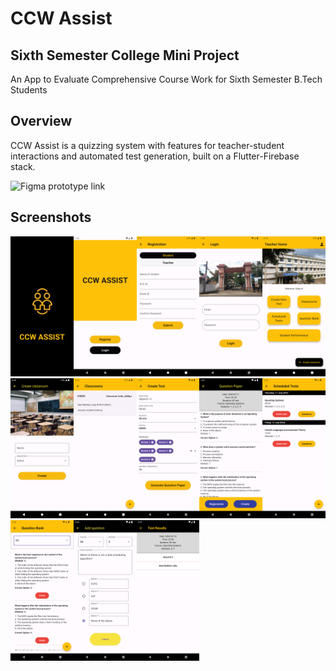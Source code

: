 # CCW Assist
## Sixth Semester College Mini Project
An App to Evaluate Comprehensive Course Work for Sixth Semester B.Tech Students

## Overview
CCW Assist is a quizzing system with features for teacher-student interactions and automated test generation, built on a Flutter-Firebase stack.

![Figma prototype link](https://www.figma.com/proto/m1C9XveccBvef1UvtA6Kjl/CCW-Assist-Interfaces?node-id=0-1&t=0Mad4zAQNDbFqP7M-1)

## Screenshots

<img src="https://github.com/abeljoby/ccw-assist/blob/main/screenshots/splash.png" width="20%" height="20%"><img src="https://github.com/abeljoby/ccw-assist/blob/main/screenshots/first.png" width="20%" height="20%"><img src="https://github.com/abeljoby/ccw-assist/blob/main/screenshots/registration.png" width="20%" height="20%"><img src="https://github.com/abeljoby/ccw-assist/blob/main/screenshots/loginscreen.png" width="20%" height="20%"><img src="https://github.com/abeljoby/ccw-assist/blob/main/screenshots/teacherhome.png" width="20%" height="20%"><img src="https://github.com/abeljoby/ccw-assist/blob/main/screenshots/createclassroom.png" width="20%" height="20%"><img src="https://github.com/abeljoby/ccw-assist/blob/main/screenshots/classroompage.png" width="20%" height="20%"><img src="https://github.com/abeljoby/ccw-assist/blob/main/screenshots/testcreation.png" width="20%" height="20%"><img src="https://github.com/abeljoby/ccw-assist/blob/main/screenshots/generatepaper.png" width="20%" height="20%"><img src="https://github.com/abeljoby/ccw-assist/blob/main/screenshots/scheduledtests.png" width="20%" height="20%"><img src="https://github.com/abeljoby/ccw-assist/blob/main/screenshots/questionbank.png" width="20%" height="20%"><img src="https://github.com/abeljoby/ccw-assist/blob/main/screenshots/addquestion.png" width="20%" height="20%"><img src="https://github.com/abeljoby/ccw-assist/blob/main/screenshots/answeredtests.png" width="20%" height="20%">